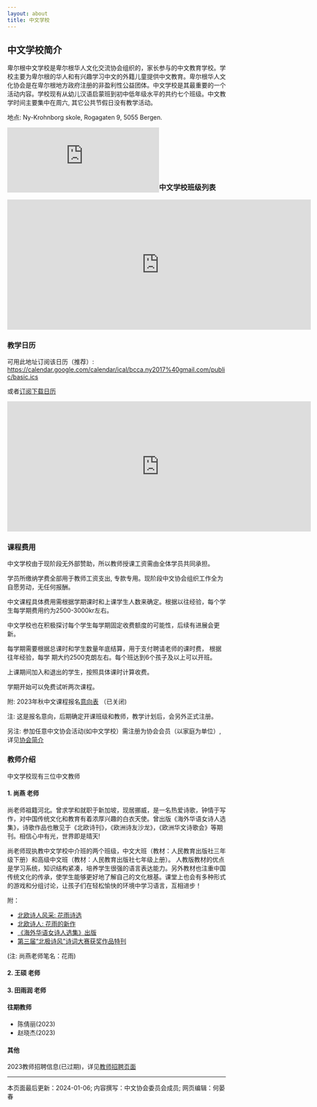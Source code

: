 ```yaml
---
layout: about
title: 中文学校
---
```


## 中文学校简介
卑尔根中文学校是卑尔根华人文化交流协会组织的，家长参与的中文教育学校。学校主要为卑尔根的华人和有兴趣学习中文的外籍儿童提供中文教育。卑尔根华人文化协会是在卑尔根地方政府注册的非盈利性公益团体。中文学校是其最重要的一个活动内容。学校现有从幼儿汉语启蒙班到初中低年级水平的共约七个班级。中文教学时间主要集中在周六, 其它公共节假日没有教学活动。

地点: Ny-Krohnborg skole, Rogagaten 9, 5055 Bergen.
<iframe align="left" src="https://www.google.com/maps/embed?pb=!1m18!1m12!1m3!1d1972.2219020630973!2d5.331083077054924!3d60.37549412684556!2m3!1f0!2f0!3f0!3m2!1i1024!2i768!4f13.1!3m3!1m2!1s0x463cf95199e23901%3A0xd4e1a4248751e79c!2sNy-Krohnborg%20skole!5e0!3m2!1sno!2sno!4v1701247394588!5m2!1sno!2sno" width="350" height="150" style="border:0;" allowfullscreen="" loading="lazy" referrerpolicy="no-referrer-when-downgrade"></iframe>


<br>
<br>
<br>
<br>
<br>
<br>

### 中文学校班级列表

<iframe src="https://docs.google.com/spreadsheets/d/e/2PACX-1vQloqsDhSZaeE-KdFPmfY8ITlKTFvChoL45dJB4M2GzAlPUw33sz_2XoUbImU-OdicP146JuAAvzx2O/pubhtml?widget=true&amp;headers=true"  width="700" height="300" style="border:0;" allowfullscreen="" loading="lazy"></iframe>

### 教学日历

可用此地址订阅该日历（推荐）: https://calendar.google.com/calendar/ical/bcca.ny2017%40gmail.com/public/basic.ics

或者[订阅下载日历](https://calendar.google.com/calendar/ical/bcca.ny2017%40gmail.com/public/basic.ics)


<iframe src="https://calendar.google.com/calendar/embed?height=600&wkst=2&bgcolor=%23ffffff&ctz=Europe%2FOslo&mode=AGENDA&hl=zh_CN&showNav=1&showTitle=1&showDate=1&showTabs=1&showCalendars=1&src=YmNjYS5ueTIwMTdAZ21haWwuY29t&src=ZW4ubm9yd2VnaWFuI2hvbGlkYXlAZ3JvdXAudi5jYWxlbmRhci5nb29nbGUuY29t&color=%23039BE5&color=%230B8043" style="border-width:0" width="700" height="300" frameborder="0" scrolling="no"></iframe>

### 课程费用
中文学校由于现阶段无外部赞助，所以教师授课工资需由全体学员共同承担。

学员所缴纳学费全部用于教师工资支出, 专款专用。现阶段中文协会组织工作全为自愿劳动，无任何报酬。

中文课程具体费用需根据学期课时和上课学生人数来确定。根据以往经验，每个学生每学期费用约为2500-3000kr左右。

中文学校也在积极探讨每个学生每学期固定收费额度的可能性，后续有进展会更新。

每学期需要根据总课时和学生数量年底结算，用于支付聘请老师的课时费， 根据往年经验，每学
期大约2500克朗左右。每个班达到6个孩子及以上可以开班。

上课期间加入和退出的学生，按照具体课时计算收费。

学期开始可以免费试听两次课程。

附: 2023年秋中文课程报名[意向表](https://docs.google.com/forms/d/e/1FAIpQLSdzFhgE73t3ejOkgTQ0_GT4SWYj1MGd-Qkl70ck2E1Mn0dR9g/viewform) （已关闭)

注: 这是报名意向，后期确定开课班级和教师，教学计划后，会另外正式注册。

另注: 参加任意中文协会活动(如中文学校）需注册为协会会员（以家庭为单位）, 详见[协会简介](about.html)

### 教师介绍

中文学校现有三位中文教师

#### 1. 尚燕 老师
尚老师祖籍河北。曾求学和就职于新加坡，现居挪威，是一名热爱诗歌，钟情于写作，对中国传统文化和教育有着浓厚兴趣的白衣天使。曾出版《海外华语女诗人选集》，诗歌作品也散见于《北欧诗刊》，《欧洲诗友沙龙》，《欧洲华文诗歌会》等期刊。相信心中有光，世界即是晴天!

尚老师现执教中文学校中介班的两个班级，中文大班（教材：人民教育出版社三年级下册）和高级中文班（教材：人民教育出版社七年级上册）。 人教版教材的优点是学习系统，知识结构紧凑，培养学生很强的语言表达能力。另外教材也注重中国传统文化的传承，使学生能够更好地了解自己的文化根基。课堂上也会有多种形式的游戏和分组讨论，让孩子们在轻松愉快的环境中学习语言，互相进步！

附：
* [北欧诗人风采: 花雨诗选](https://mp.weixin.qq.com/s/3_aBNpWBo1PJmWrdRpBSEQ)
* [北欧诗人: 花雨的新作](https://mp.weixin.qq.com/s/UWw0tsVNFC_9XRlk2Zintw)
* [《海外华语女诗人选集》出版](https://www.meipian.cn/41ne6cb9?share_depth=5&s_uid=66475108&share_to=group_singlemessage&first_share_to=singlemessage&first_share_uid=47625309)
* [第三届“北极诗风”诗词大赛获奖作品特刊](https://mp.weixin.qq.com/s/5fOC-_n84XEvmWWiXLNsxQ)

(注: 尚燕老师笔名：花雨)

#### 2. 王硕 老师
#### 3. 田雨润 老师

#### 往期教师
* 陈倩丽(2023)
* 赵晓杰(2023)

#### 其他
2023教师招聘信息(已过期)，详见[教师招聘页面](2023/11/20/recruitment.html)


---
本页面最后更新：2024-01-06; 内容撰写：中文协会委员会成员; 网页编辑：何晏春
